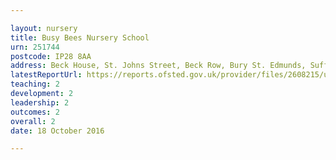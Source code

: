 ```yaml
---

layout: nursery
title: Busy Bees Nursery School
urn: 251744
postcode: IP28 8AA
address: Beck House, St. Johns Street, Beck Row, Bury St. Edmunds, Suffolk, IP28 8AA
latestReportUrl: https://reports.ofsted.gov.uk/provider/files/2608215/urn/251744.pdf
teaching: 2
development: 2
leadership: 2
outcomes: 2
overall: 2
date: 18 October 2016

---
```

